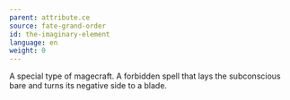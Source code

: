 ```yaml
---
parent: attribute.ce
source: fate-grand-order
id: the-imaginary-element
language: en
weight: 0
---
```


A special type of magecraft.
A forbidden spell that lays the subconscious bare and turns its negative side to a blade.
